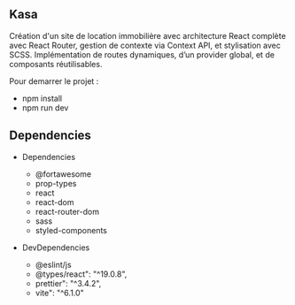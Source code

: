 ## Kasa

Création d'un site de location immobilière avec architecture React complète avec React Router, gestion de contexte via Context API, et stylisation avec SCSS. Implémentation de routes dynamiques, d’un provider global, et de composants réutilisables.

Pour demarrer le projet :

- npm install
- npm run dev

## Dependencies

- Dependencies

  - @fortawesome
  - prop-types
  - react
  - react-dom
  - react-router-dom
  - sass
  - styled-components

- DevDependencies
  - @eslint/js
  - @types/react": "^19.0.8",
  - prettier": "^3.4.2",
  - vite": "^6.1.0"
